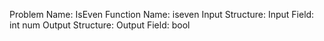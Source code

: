 Problem Name: IsEven
Function Name: iseven
Input Structure:
Input Field: int num
Output Structure:
Output Field: bool

